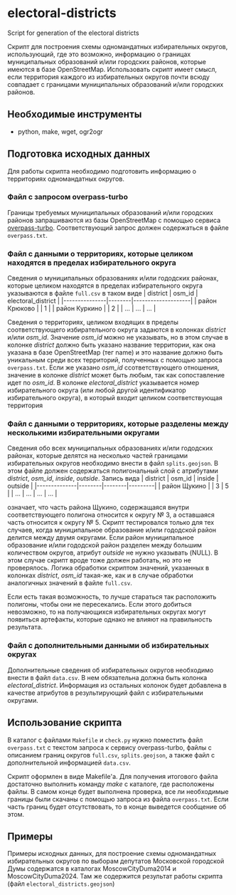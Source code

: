# electoral-districts
Script for generation of the electoral districts 

Скрипт для построения схемы одномандатных избирательных округов, использующий, где это возможно, информацию о границах муниципальных образований и/или городских районов, которые имеются в базе OpenStreetMap. Использовать скрипт имеет смысл, если территория каждого из избирательных округов почти всюду совпадает с границами муниципальных образований и/или городских районов. 

## Необходимые инструменты

* python, make, wget, ogr2ogr

## Подготовка исходных данных

Для работы скрипта необходимо подготовить информацию о территориях одномандатных округов. 


### Файл с запросом overpass-turbo
Границы требуемых муниципальных образований и/или городских районов запрашиваются из базы OpenStreetMap с помощью сервиса [overpass-turbo](https://overpass-turbo.eu/). Соответствующий запрос должен содержаться в файле `overpass.txt`.

### Файл с данными о территориях, которые целиком находятся в пределах избирательного округа
Сведения о муниципальных образованиях и/или гододских районах, которые целиком находятся в пределах избирательного округа указываются в файле `full.csv` в таком виде
| district      | osm_id | electoral_district |
|---------------|--------|--------------------|
| район Крюково |        | 1                  |
| район Куркино |        | 2                  |
|     ...       |  ...   | ...                |

Сведения о территориях, целиком входящих в пределы соответствующего избирательного округа задаются в колонках *district* и/или *osm_id*. Значение *osm_id* можно не указывать, но в этом случае в колонке *district* должно быть указано название территории, как она указана в базе OpenStreetMap (тег name) и это название должно быть уникальным среди всех территорий, полученных с помощью запроса `overpass.txt`. Если же указано *osm_id* ссответствующего отношения, значение в колонке *district* может быть любым, так как сопоставление идет по *osm_id*. В колонке *electoral_district* указывается номер избирательного округа (или любой другой идентификатор избирательного округа), в который входит целиком соответствующая территория

### Файл с данными о территориях, которые разделены между несколькими избирательными округами
Сведения обо всех муниципальных образованиях и/или гододских районах, которые делятся на несколько частей границами избирательных округов необходимо внести в файл `splits.geojson`. В этом файле должен содержаться полигональный слой с атрибутами *district*, *osm_id*, *inside*, *outside*. Запись вида 
| district     | osm_id | inside | outside |
|--------------|--------|--------|---------|
| район Щукино |        |  3     |  5      |
|     ...      |  ...   | ...    | ...     |

означает, что часть района Щукино, содержащаяся внутри соответствующего полигона относится к округу № 3, а оставшаяся часть относится к округу № 5. Скрипт тестировался только для тех случаев, когда муниципальное образование и/или гододской район делится между двумя округами. Если район муниципальное образование и/или гододской район разделен между большим количеством округов, атрибут *outside* не нужно указывать (NULL).  В этом случае скрипт вроде тоже должен работать, но это не проверялось. Логика обработки скриптом значений, указанных в колонках *district*, *osm_id* такая-же, как и в случае обработки аналогичных значений в файле `full.csv`.

Если есть такая возможность, то лучше стараться так расположить полигоны, чтобы они не пересекались. Если этого добиться невозможно, то на получающихся избирательных округах могут появиться артефакты, которые однако не влияют на правильность результата.

### Файл с дополнительными данными об избирательных округах
Дополнительные сведения об избирательных округов необходимо внести в файл `data.csv`. В нем обязательна должна быть колонка *electoral_district*. Информация из остальных колонок будет добавлена в качестве атрибутов в результирующий файл с избирательными округами.

## Использование скрипта
В каталог с файлами `Makefile` и `check.py` нужно поместить файл `overpass.txt` с текстом запроса к сервису overpass-turbo, файлы с описанием границ округов `full.csv`, `splits.geojson`, а также файл с дополнительной информацией `data.csv`.

Скрипт оформлен в виде Makefile'а. Для получения итогового файла достаточно выполнить команду *make* с каталоге, где расположены файлы. В самом конце будет выполнена проверка, все ли необходимые границы были скачаны с помощью запроса из файла `overpass.txt`. Если часть границ будет отсутствовать, то в конце выведется сообщение об этом.

## Примеры
Примеры исходных данных, для построение схемы одномандатных избирательных округов по выборам депутатов Московской городской Думы содержатся в каталогах MoscowCityDuma2014 и MoscowCityDuma2024. Там же содержится результат работы скрипта (файл `electoral_districts.geojson`) 
